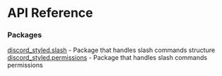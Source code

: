 # API Reference

### Packages

[discord_styled.slash](./slash.md) - Package that handles slash commands structure
[discord_styled.permissions](./permissions.md) - Package that handles slash commands permissions